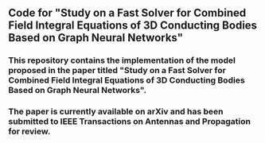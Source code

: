 ## Code for "Study on a Fast Solver for Combined Field Integral Equations of 3D Conducting Bodies Based on Graph Neural Networks"
### This repository contains the implementation of the model proposed in the paper titled "Study on a Fast Solver for Combined Field Integral Equations of 3D Conducting Bodies Based on Graph Neural Networks". 
### The paper is currently available on arXiv and has been submitted to IEEE Transactions on Antennas and Propagation for review.
